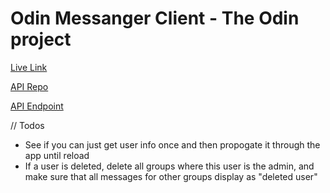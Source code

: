 # Odin Messanger Client - The Odin project

[Live Link]()

[API Repo]()

[API Endpoint]()

// Todos

- See if you can just get user info once and then propogate it through the app until reload
- If a user is deleted, delete all groups where this user is the admin, and make sure that all messages for other groups display as "deleted user"
